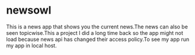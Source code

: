 # newsowl
This is a news app that shows you the current news.The news can also be seen topicwise.This a project I did a long time back so the app might not load because news api has changed their access policy.To see my app run my app in local host.
